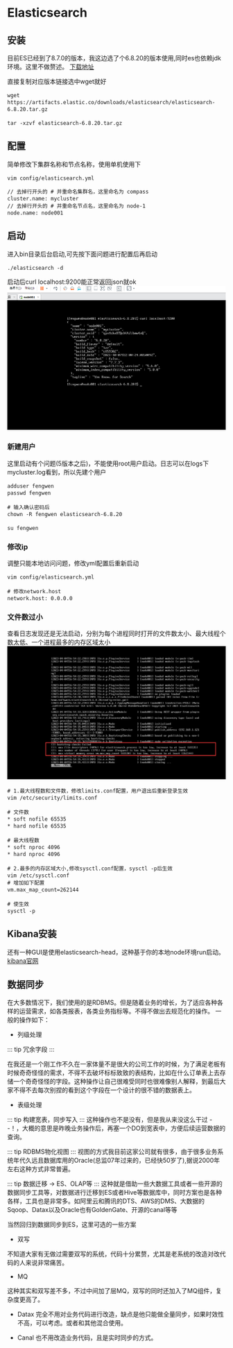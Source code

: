 # Elasticsearch

## 安装
目前ES已经到了8.7.0的版本，我这边选了个6.8.20的版本使用,同时es也依赖jdk环境。这里不做赘述。
[下载地址](https://www.elastic.co/downloads/past-releases#elasticsearch)

直接复制对应版本链接选中wget就好
```shell
wget https://artifacts.elastic.co/downloads/elasticsearch/elasticsearch-6.8.20.tar.gz

tar -xzvf elasticsearch-6.8.20.tar.gz
```

## 配置

简单修改下集群名称和节点名称，使用单机使用下
```shell
vim config/elasticsearch.yml
```

```shell
// 去掉行开头的 # 并重命名集群名，这里命名为 compass
cluster.name: mycluster
// 去掉行开头的 # 并重命名节点名，这里命名为 node-1
node.name: node001
```

## 启动
进入bin目录后台启动,可先按下面问题进行配置后再启动
```shell
./elasticsearch -d
```
启动后curl localhost:9200能正常返回json就ok
![es](./image/es1.png)

### 新建用户

这里启动有个问题(5版本之后)，不能使用root用户启动。日志可以在logs下mycluster.log看到，所以先建个用户
```shell
adduser fengwen
passwd fengwen

# 输入确认密码后
chown -R fengwen elasticsearch-6.8.20

su fengwen
```

### 修改ip
调整只能本地访问问题，修改yml配置后重新启动
```shell
vim config/elasticsearch.yml

# 修改network.host
network.host: 0.0.0.0
```

### 文件数过小
查看日志发现还是无法启动，分别为每个进程同时打开的文件数太小、最大线程个数太低、一个进程最多的内存区域太小
![es](./image/es2.png)

```shell
# 1.最大线程数和文件数，修改limits.conf配置，用户退出后重新登录生效
vim /etc/security/limits.conf

# 文件数
* soft nofile 65535
* hard nofile 65535

# 最大线程数
* soft nproc 4096
* hard nproc 4096

# 2.最多的内存区域大小,修改sysctl.conf配置，sysctl -p后生效
vim /etc/sysctl.conf
# 增加如下配置
vm.max_map_count=262144

# 使生效
sysctl -p
```

## Kibana安装

还有一种GUI是使用elasticsearch-head，这种基于你的本地node环境run启动。
[kibana官网](https://www.elastic.co/downloads/kibana)


## 数据同步

在大多数情况下，我们使用的是RDBMS。但是随着业务的增长，为了适应各种各样的运营需求，如各类报表，各类业务指标等。不得不做出去规范化的操作。
一般的操作如下：

* 列级处理

::: tip
冗余字段
:::

在我还是一个刚工作不久在一家体量不是很大的公司工作的时候，为了满足老板有时候奇奇怪怪的需求，不得不去破坏标标致致的表结构，比如在什么订单表上去存储一个奇奇怪怪的字段。这种操作让自己很难受同时也很难像别人解释，到最后大家不得不去每次别捏的看到这个字段在一个设计的很不错的数据表上。

* 表级处理

::: tip
构建宽表，同步写入
:::
这种操作也不是没有，但是我从来没这么干过 - -！，大概的意思是昨晚业务操作后，再塞一个DO到宽表中，方便后续运营数据的查询。

::: tip
RDBMS物化视图
:::
视图的方式我目前这家公司就有很多，由于很多业务系统年代久远且数据库用的Oracle(总监07年过来的，已经快50岁了),据说2000年左右这种方式非常普遍。

::: tip
数据迁移 -> ES、OLAP等
:::
这种就是借助一些大数据工具或者一些开源的数据同步工具等，对数据进行迁移到ES或者Hive等数据库中，同时方案也是各种各样，工具也是非常多。如阿里云和腾讯的DTS、AWS的DMS、大数据的Sqoop、Datax以及Oracle也有GoldenGate、开源的canal等等


当然回归到数据同步到ES，这里可选的一些方案

* 双写

不知道大家有无做过需要双写的系统，代码十分累赘，尤其是老系统的改造对改代码的人来说非常痛苦。

* MQ

这种其实和双写差不多，不过中间加了层MQ，双写的同时还加入了MQ组件，复杂度更高了。

* Datax
完全不用对业务代码进行改造，缺点是他只能做全量同步，如果时效性不高，可以考虑。或者和其他混合使用。

* Canal
也不用改造业务代码，且是实时同步的方式。